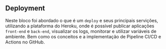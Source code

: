 ## Deployment

Neste bloco foi abordado o que é um `deploy` e seus principais servições, utilizando a plataforma do Heroku, onde é possível publicar aplicações `front-end` e `back-end`, visualizar os logs, monitorar e utilizar variáveis de ambiente. Bem como os conceitos e a implementação de Pipeline CI/CD e Actions no GitHub.

